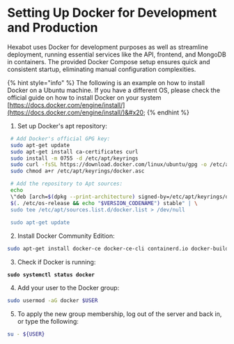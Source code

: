 # Setting Up Docker for Development and Production

Hexabot uses Docker for development purposes as well as streamline deployment, running essential services like the API, frontend, and MongoDB in containers. The provided Docker Compose setup ensures quick and consistent startup, eliminating manual configuration complexities.

{% hint style="info" %}
The following is an example on how to install Docker on a Ubuntu machine. If you have a different OS, please check the official guide on how to install Docker on your system [https://docs.docker.com/engine/install/](https://docs.docker.com/engine/install/)&#x20;
{% endhint %}

1. Set up Docker's apt repository:

```bash
 # Add Docker's official GPG key:
 sudo apt-get update
 sudo apt-get install ca-certificates curl
 sudo install -m 0755 -d /etc/apt/keyrings
 sudo curl -fsSL https://download.docker.com/linux/ubuntu/gpg -o /etc/apt/keyrings/docker.asc
 sudo chmod a+r /etc/apt/keyrings/docker.asc

 # Add the repository to Apt sources:
 echo 
 \"deb [arch=$(dpkg --print-architecture) signed-by=/etc/apt/keyrings/docker.asc] https://download.docker.com/linux/ubuntu \
 $(. /etc/os-release && echo "$VERSION_CODENAME") stable" | \
 sudo tee /etc/apt/sources.list.d/docker.list > /dev/null
 
 sudo apt-get update
```

2. Install Docker Community Edition:

```bash
sudo apt-get install docker-ce docker-ce-cli containerd.io docker-buildx-plugin docker-compose-plugin
```

3. Check if Docker is running:

<pre class="language-bash"><code class="lang-bash"><strong>sudo systemctl status docker
</strong></code></pre>

4. Add your user to the Docker group:

```bash
sudo usermod -aG docker $USER
```

5. To apply the new group membership, log out of the server and back in, or type the following:

```bash
su - ${USER}
```
